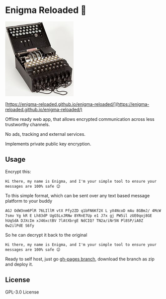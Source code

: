 # Enigma Reloaded 📱

![Old enigma](https://raw.githubusercontent.com/enigma-reloaded/enigma-reloaded/master/app/src/assets/enigma-logo.jpg)

[https://enigma-reloaded.github.io/enigma-reloaded/](https://enigma-reloaded.github.io/enigma-reloaded/)

Offline ready web app, that allows encrypted communication across less trustworthy channels.

No ads, tracking and external services.

Implements private public key encryption.


## Usage

Encrypt this:

```
Hi there, my name is Enigma, and I'm your simple tool to ensure your messages are 100% safe 😉
```

To this simple format, which can be sent over any text based message platform to your buddy

```
AGJ OdW3nm6PlR 76LIllM vtX Pfy2ZD q1bFN6Kf2X L yX4NcoD mAu 8GBmJ/ 4McW 
7smv Yg kR E Lh83dP UgG5LxJRNw 8YRnE7Up e1 J7x gj PW5il zUE0qoj8GE 
hUqSdA DJXcIm xJ46xctBV 7lAtXbrgE NdCIQ? TN2a/iNr5N Pl8SP/iA0Z 0w2ilPdE S6fy
```

So he can decrypt it back to the original

```
Hi there, my name is Enigma, and I'm your simple tool to ensure your messages are 100% safe 😉
```


Ready to self host, just go [gh-pages branch](https://github.com/enigma-reloaded/enigma-reloaded/tree/gh-pages), download the branch as zip and deploy it.

## License
GPL-3.0 License
